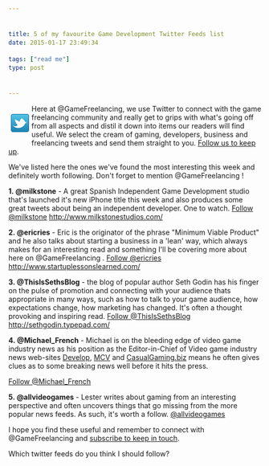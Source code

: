 ```yaml
---


title: 5 of my favourite Game Development Twitter Feeds list
date: 2015-01-17 23:49:34

tags: ["read me"]
type: post


---
```

<div style="float: left;
padding: 5px;">

![Twitter](/assets/t_logo-a.png)

</div>

<div>

Here at @GameFreelancing, we use Twitter to connect with the game
freelancing community and really get to grips with what's going off from
all aspects and distil it down into items our readers will find useful.
We select the cream of gaming, developers, business and freelancing
tweets and send them straight to you. [Follow us to keep
up](http://twitter.com/gamefreelancing).

</div>

<div>

We've listed here the ones we've found the most interesting this week
and definitely worth following. Don't forget to mention @GameFreelancing
!

</div>

<div>

**1. @milkstone** - A great Spanish Independent Game Development studio
that's launched it's new iPhone title this week and also produces some
great tweets about being an independent developer. One to watch.
[Follow @milkstone](http://twitter.com/milkstone)
<http://www.milkstonestudios.com/>

</div>

<div>

**2. @ericries** - Eric is the originator of the phrase "Minimum Viable
Product" and he also talks about starting a business in a 'lean' way,
which always makes for an interesting read and something I'll be
covering more about here on @GameFreelancing .
[Follow @ericries](http://twitter.com/ericries)
<http://www.startuplessonslearned.com/>

</div>

<div>

**3. @ThisIsSethsBlog** - the blog of popular author Seth Godin has his
finger on the pulse of promotion and connecting with your audience thats
appropriate in many ways, such as how to talk to your game audience, how
expectations change, how marketing has changed. It's often a thought
provoking and inspiring read.
[Follow @ThisIsSethsBlog](http://twitter.com/ThisIsSethsBlog)
<http://sethgodin.typepad.com/>

</div>

<div>

**4. @Michael_French** - Michael is on the bleeding edge of video game
industry news as his position as the Editor-in-Chief of Video game
industry news web-sites [Develop](http://www.develop-online.net/),
[MCV](http://www.mcvuk.com/) and
[CasualGaming.biz](http://www.casualgaming.biz/) means he often gives clues as to some breaking news well before it hits the press.

</div>

[Follow @Michael_French](http://twitter.com/Michael_French)

<div>

**5. @allvideogames** - Lester writes about gaming from an interesting
perspective and often uncovers things that go missing from the more
popular news feeds. As such, it's worth a follow.
[@allvideogames](http://twitter.com/Michael_French)

</div>

<div>

I hope you find these useful and remember to connect with
@GameFreelancing and [subscribe to keep in
touch](http://blog.gamefreelancing.com/p/subscribe-to-game-freelancing.html).

</div>

<div>

Which twitter feeds do you think I should follow?

</div>
